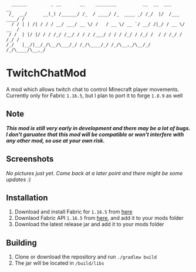 ```
  ______         _ __       __    ________          __  __  ___          __
 /_  __/      __(_) /______/ /_  / ____/ /_  ____ _/ /_/  |/  /___  ____/ /
  / / | | /| / / / __/ ___/ __ \/ /   / __ \/ __ `/ __/ /|_/ / __ \/ __  / 
 / /  | |/ |/ / / /_/ /__/ / / / /___/ / / / /_/ / /_/ /  / / /_/ / /_/ /  
/_/   |__/|__/_/\__/\___/_/ /_/\____/_/ /_/\__,_/\__/_/  /_/\____/\__,_/   
```
# TwitchChatMod
A mod which allows twitch chat to control Minecraft player movements. Currently only for Fabric `1.16.5`, but I plan to port it to forge `1.8.9` as well

## Note
***This mod is still very early in development and there may be a lot of bugs. I don't garuatee that this mod will be compatible or won't interfere with any other mod, so use at your own risk.***

## Screenshots
*No pictures just yet. Come back at a later point and there might be some updates :)*

## Installation
1. Download and install Fabric for `1.16.5` from [here](https://fabricmc.net/use/)
1. Downlaod Fabric API `1.16.5` from [here](https://www.curseforge.com/minecraft/mc-mods/fabric-api/files/3248105), and add it to your mods folder
1. Download the latest release jar and add it to your mods folder

## Building
1. Clone or download the repository and run `./gradlew build`
1. The jar will be located in `/build/libs`
